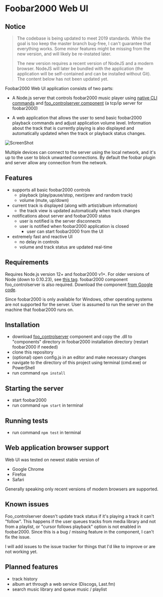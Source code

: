 # Foobar2000 Web UI

## Notice

> The codebase is being updated to meet 2019 standards. While the goal is too keep the master branch bug-free, I can't guarantee that everything works. Some minor features might be missing from the new version, and will likely be re-instated later.
>
> The new version requires a recent version of NodeJS and a modern browser. NodeJS will later be bundled with the application (the application will be self-contained and can be installed without Git). The content below has not been updated yet.

Foobar2000 Web UI application consists of two parts:

-   A Node.js server that controls foobar2000 music player using [native CLI commands](http://wiki.hydrogenaudio.org/index.php?title=Foobar2000:Commandline_Guide) and [foo_controlserver component](https://code.google.com/p/foo-controlserver/) (a tcp/ip server for foobar2000)

-   A web application that allows the user to send basic foobar2000 playback commands and adjust application volume level. Information about the track that is currently playing is also displayed and automatically updated when the track or playback status changes.

![ScreenShot](/doc/screenshot.png)

Multiple devices can connect to the server using the local network, and it's up to the user to block unwanted connections. By default the foobar plugin and server allow any connection from the network.

## Features

-   supports all basic foobar2000 controls
    -   playback (play/pause/stop, next/prev and random track)
    -   volume (mute, up/down)
-   current track is displayed (along with artist/album information)
    -   the track view is updated automatically when track changes
-   notifications about server and foobar2000 status
    -   user is notified is the server disconnects
    -   user is notified when foobar2000 application is closed
        -   user can start foobar2000 from the UI
-   extremely fast and reactive UI
    -   no delay in controls
    -   volume and track status are updated real-time

## Requirements

Requires Node.js version 12+ and foobar2000 v1+. For older versions of Node (down to 0.10.23), see [this tag](https://github.com/klemola/foobar2000-web-ui/tree/legacy_nodejs).
foobar2000 component foo_controlserver is also required. Download the component [from Google code](https://code.google.com/p/foo-controlserver/downloads/list).

Since foobar2000 is only available for Windows, other operating systems are not supported for the server. User is assumed to run the server on the machine that foobar2000 runs on.

## Installation

-   download [foo_controlserver](https://code.google.com/p/foo-controlserver/downloads/list) component and copy the .dll to "components" directory in foobar2000 installation directory (restart foobar2000 if needed)
-   clone this repository
-   (optional) open config.js in an editor and make necessary changes
-   navigate to the directory of this project using terminal (cmd.exe) or PowerShell
-   run command `npm install`

## Starting the server

-   start foobar2000
-   run command `npm start` in terminal

## Running tests

-   run command `npm test` in terminal

## Web application browser support

Web UI was tested on newest stable version of

-   Google Chrome
-   Firefox
-   Safari

Generally speaking only recent versions of modern browsers are supported.

## Known issues

Foo_controlserver doesn't update track status if it's playing a track it can't "follow". This happens if the user queues tracks from media library and not from a playlist, or "cursor follows playback" option is not enabled in foobar2000. Since this is a bug / missing feature in the component, I can't fix the issue.

I will add issues to the issue tracker for things that I'd like to improve or are not working yet.

## Planned features

-   track history
-   album art through a web service (Discogs, Last.fm)
-   search music library and queue music / playlist

